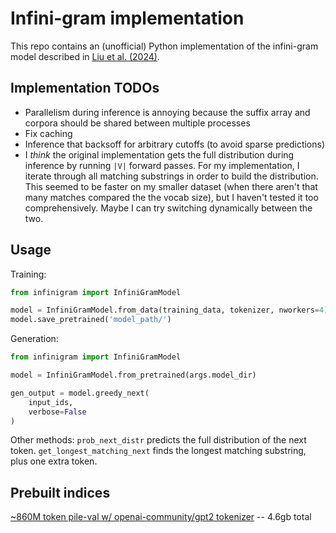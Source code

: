 # Infini-gram implementation
This repo contains an (unofficial) Python implementation of the infini-gram model described in [Liu et al. (2024)](https://arxiv.org/abs/2401.17377).

## Implementation TODOs
* Parallelism during inference is annoying because the suffix array and corpora should be shared between multiple processes
* Fix caching
* Inference that backsoff for arbitrary cutoffs (to avoid sparse predictions)
* I *think* the original implementation gets the full distribution during inference by running `|V|` forward passes. For my implementation, I iterate through all matching substrings in order to build the distribution. This seemed to be faster on my smaller dataset (when there aren't that many matches compared the the vocab size), but I haven't tested it too comprehensively. Maybe I can try switching dynamically between the two.

## Usage
Training:
```python
from infinigram import InfiniGramModel

model = InfiniGramModel.from_data(training_data, tokenizer, nworkers=4)
model.save_pretrained('model_path/')
```

Generation:
```python
from infinigram import InfiniGramModel

model = InfiniGramModel.from_pretrained(args.model_dir)

gen_output = model.greedy_next(
    input_ids,
    verbose=False
)
```

Other methods: `prob_next_distr` predicts the full distribution of the next token. `get_longest_matching_next` finds the longest matching substring, plus one extra token.

## Prebuilt indices
[~860M token pile-val w/ openai-community/gpt2 tokenizer](https://drive.google.com/drive/folders/11WLVso4tMiqUrnERfYGbhl5wCy8WqKsH?usp=sharing) -- 4.6gb total
